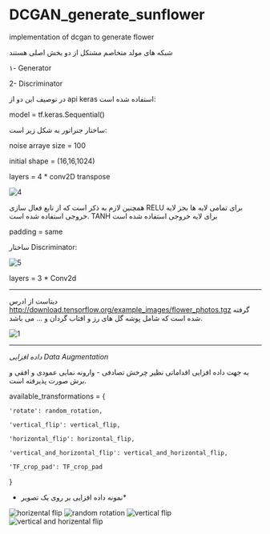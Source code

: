 # DCGAN_generate_sunflower
implementation of dcgan to generate flower

شبکه های مولد متخاصم مشتکل از دو بخش اصلی هستند

۱- Generator

2- Discriminator

در توصیف این دو از api keras استفاده شده است:

 model = tf.keras.Sequential()
 
 ساختار جنراتور به شکل زیر است:
 
 
 noise arraye size = 100
 
 initial shape = (16,16,1024)
 
 layers = 4 * conv2D transpose
 
 
![4](https://user-images.githubusercontent.com/30187615/220946300-cd558d36-9520-4c5a-b2c3-e3e58493a42d.PNG)

همچنین لازم به ذکر است که از تابع فعال سازی RELU برای تمامی لایه ها بجز لایه خروجی استفاده شده است. TANH برای لایه خروجی استفاده شده است

padding = same


ساختار Discriminator:

![5](https://user-images.githubusercontent.com/30187615/220959021-75d26bce-a650-4f70-ad51-d2463db82244.PNG)

layers = 3 * Conv2d

---------------------------------------------------------------------------------------------

دیتاست از ادرس 
 http://download.tensorflow.org/example_images/flower_photos.tgz
 گرفته شده است
 که شامل پوشه گل های رز و افتاب گردان و ... می باشد.
 
 
 ![1](https://user-images.githubusercontent.com/30187615/220960508-1fe96834-6bbe-40a1-812a-306734541ee2.PNG)




---------------------------------------------------------------------------------------------

*داده افزایی*
*Data Augmentation*


به جهت داده افزایی اقداماتی نظیر چرخش تصادفی - وارونه نمایی عمودی و افقی و برش صورت پذیرفته است.




available_transformations = {

    'rotate': random_rotation,
    
    'vertical_flip': vertical_flip,
    
    'horizontal_flip': horizontal_flip,
    
    'vertical_and_horizontal_flip': vertical_and_horizontal_flip,
    
    'TF_crop_pad': TF_crop_pad
    
}
 
* نمونه داده افزایی بر روی یک تصویر*
 
 
 
![horizental flip](https://user-images.githubusercontent.com/30187615/221011697-d37a9c4e-17bd-42a3-821f-ce0eb9b09556.PNG)
![random rotation](https://user-images.githubusercontent.com/30187615/221011716-390eab92-24c0-4ec1-a18a-d5c88b4063c5.PNG)
![vertical flip](https://user-images.githubusercontent.com/30187615/221011733-f3f64afd-7445-454f-93cf-324120caf772.PNG)
![vertical and horizental flip](https://user-images.githubusercontent.com/30187615/221011750-dbb03c7c-1558-4521-976d-dd9227862fa8.PNG)
